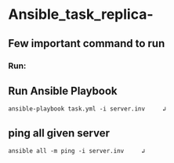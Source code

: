 # Ansible_task_replica-

## Few important command to run 

### Run:

  ## Run Ansible Playbook
   ```
   ansible-playbook task.yml -i server.inv     ↲
   ```
   
   ## ping all given server
   ```
   ansible all -m ping -i server.inv     ↲
   ```
   
   
 
